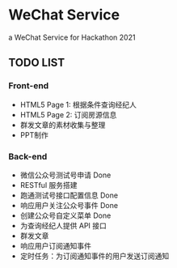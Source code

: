 # WeChat Service

a WeChat Service for Hackathon 2021

## TODO LIST

### Front-end

* HTML5 Page 1: 根据条件查询经纪人
* HTML5 Page 2: 订阅房源信息
* 群发文章的素材收集与整理
* PPT制作

### Back-end

* 微信公众号测试号申请 Done
* RESTful 服务搭建
* 跑通测试号接口配置信息 Done
* 响应用户关注公众号事件 Done
* 创建公众号自定义菜单 Done
* 为查询经纪人提供 API 接口
* 群发文章
* 响应用户订阅通知事件
* 定时任务：为订阅通知事件的用户发送订阅通知
